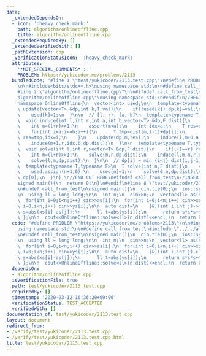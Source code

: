 ```yaml
---
data:
  _extendedDependsOn:
  - icon: ':heavy_check_mark:'
    path: algorithm/onlineoffline.cpp
    title: algorithm/onlineoffline.cpp
  _extendedRequiredBy: []
  _extendedVerifiedWith: []
  _pathExtension: cpp
  _verificationStatusIcon: ':heavy_check_mark:'
  attributes:
    '*NOT_SPECIAL_COMMENTS*': ''
    PROBLEM: https://yukicoder.me/problems/2113
  bundledCode: "#line 1 \"test/yukicoder/2113.test.cpp\"\n#define PROBLEM \"https://yukicoder.me/problems/2113\"\
    \n\n#include<bits/stdc++.h>\nusing namespace std;\n\n#define call_from_test\n\
    #line 2 \"algorithm/onlineoffline.cpp\"\n\n#ifndef call_from_test\n#line 5 \"\
    algorithm/onlineoffline.cpp\"\nusing namespace std;\n#endif\n//BEGIN CUT HERE\n\
    namespace OnlineOffline{\n  vector<int> used;\n\n  template<typename T>\n  void\
    \ update(vector<T> &dp,int k,T val){\n    if(!used[k]) dp[k]=val;\n    dp[k]=min(dp[k],val);\n\
    \    used[k]=1;\n  }\n\n  // [l, r), [a, b]\n  template<typename T,typename F>\n\
    \  void induce(int l,int r,int a,int b,vector<T> &dp,F dist){\n    if(l==r) return;\n\
    \    int m=(l+r)>>1;\n    assert(m<a);\n    int idx=a;\n    T res=dist(m,idx-1)+dp[idx];\n\
    \    for(int i=a;i<=b;i++){\n      T tmp=dist(m,i-1)+dp[i];\n      if(tmp<res)\
    \ res=tmp,idx=i;\n    }\n    update(dp,m,res);\n    induce(l,m+0,a,idx,dp,dist);\n\
    \    induce(m+1,r,idx,b,dp,dist);\n  }\n\n  template<typename T,typename F>\n\
    \  void solve(int l,int r,vector<T> &dp,F dist){\n    if(l+1==r) return update(dp,l,dist(l,l)+dp[r]);\n\
    \    int m=(l+r)>>1;\n    solve(m,r,dp,dist);\n    induce(l,m,m,r,dp,dist);\n\
    \    solve(l,m,dp,dist);\n  }\n\n  // dp[i] = min_{i<j} dist(i,j-1) + dp[j]\n\
    \  template<typename T,typename F>\n  T solve(int n,F dist){\n    vector<T> dp(n+1,0);\n\
    \    used.assign(n+1,0);\n    used[n]=1;\n    solve(0,n,dp,dist);\n    return\
    \ dp[0];\n  }\n};\n//END CUT HERE\n#ifndef call_from_test\n//INSERT ABOVE HERE\n\
    signed main(){\n  return 0;\n}\n#endif\n#line 8 \"test/yukicoder/2113.test.cpp\"\
    \n#undef call_from_test\n\nsigned main(){\n  cin.tie(0);\n  ios::sync_with_stdio(0);\n\
    \n  using ll = long long;\n\n  int n;\n  cin>>n;\n  vector<ll> as(n),xs(n),ys(n);\n\
    \  for(int i=0;i<n;i++) cin>>as[i];\n  for(int i=0;i<n;i++) cin>>xs[i];\n  for(int\
    \ i=0;i<n;i++) cin>>ys[i];\n\n  auto dist=\n    [&](int i,int j)->ll{\n      ll\
    \ s=abs(xs[i]-as[j]);\n      ll t=abs(ys[i]);\n      return s*s*s+t*t*t;\n   \
    \ };\n\n  cout<<OnlineOffline::solve<ll>(n,dist)<<endl;\n  return 0;\n}\n"
  code: "#define PROBLEM \"https://yukicoder.me/problems/2113\"\n\n#include<bits/stdc++.h>\n\
    using namespace std;\n\n#define call_from_test\n#include \"../../algorithm/onlineoffline.cpp\"\
    \n#undef call_from_test\n\nsigned main(){\n  cin.tie(0);\n  ios::sync_with_stdio(0);\n\
    \n  using ll = long long;\n\n  int n;\n  cin>>n;\n  vector<ll> as(n),xs(n),ys(n);\n\
    \  for(int i=0;i<n;i++) cin>>as[i];\n  for(int i=0;i<n;i++) cin>>xs[i];\n  for(int\
    \ i=0;i<n;i++) cin>>ys[i];\n\n  auto dist=\n    [&](int i,int j)->ll{\n      ll\
    \ s=abs(xs[i]-as[j]);\n      ll t=abs(ys[i]);\n      return s*s*s+t*t*t;\n   \
    \ };\n\n  cout<<OnlineOffline::solve<ll>(n,dist)<<endl;\n  return 0;\n}\n"
  dependsOn:
  - algorithm/onlineoffline.cpp
  isVerificationFile: true
  path: test/yukicoder/2113.test.cpp
  requiredBy: []
  timestamp: '2020-03-12 16:36:20+09:00'
  verificationStatus: TEST_ACCEPTED
  verifiedWith: []
documentation_of: test/yukicoder/2113.test.cpp
layout: document
redirect_from:
- /verify/test/yukicoder/2113.test.cpp
- /verify/test/yukicoder/2113.test.cpp.html
title: test/yukicoder/2113.test.cpp
---
```

